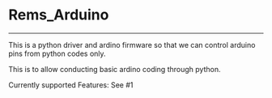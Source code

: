 # Rems_Arduino
***

This is a python driver and ardino firmware so that we can control arduino pins from python codes only.

This is to allow conducting basic ardino coding through python.


Currently supported Features:
See #1
